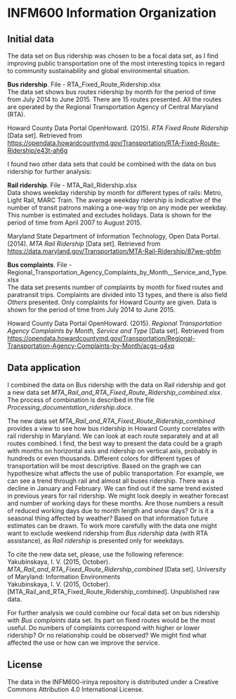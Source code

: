 # INFM600 Information Organization
Initial data
------------
The data set on Bus ridership was chosen to be a focal data set, as I find improving public transportation one of the most interesting topics in regard to community sustainability and global environmental situation.

**Bus ridership**. File - RTA_Fixed_Route_Ridership.xlsx  
The data set shows bus routes ridership by month for the period of time from July 2014 to June 2015. There are 15 routes presented. All the routes are operated by the Regional Transportation Agency of Central Maryland (RTA).

Howard County Data Portal OpenHoward. (2015). *RTA Fixed Route Ridership* [Data set]. Retrieved from https://opendata.howardcountymd.gov/Transportation/RTA-Fixed-Route-Ridership/e43t-ah6g

I found two other data sets that could be combined with the data on bus ridership for further analysis:

**Rail ridership**. File - MTA_Rail_Ridership.xlsx  
Data shows weekday ridership by month for different types of rails: Metro, Light Rail, MARC Train. The average weekday ridership is indicative of the number of transit patrons making a one-way trip on any mode per weekday. This number is estimated and excludes holidays. Data is shown for the period of time from April 2007 to August 2015.  

Maryland State Department of Information Technology, Open Data Portal. (2014). *MTA Rail Ridership* [Data set]. Retrieved from https://data.maryland.gov/Transportation/MTA-Rail-Ridership/87we-ghfm

**Bus complaints**. File - Regional_Transportation_Agency_Complaints_by_Month__Service_and_Type.xlsx  
The data set presents number of complaints by month for fixed routes and paratransit trips. Complaints are divided into 13 types, and there is also field *Others* presented. Only complaints for Howard County are given. Data is shown for the period of time from July 2014 to June 2015.   

Howard County Data Portal OpenHoward. (2015). *Regional Transportation Agency Complaints by Month, Service and Type* [Data set]. Retrieved from https://opendata.howardcountymd.gov/Transportation/Regional-Transportation-Agency-Complaints-by-Month/acgs-q4xp

Data application
----------------
I combined the data on Bus ridership with the data on Rail ridership and got a new data set *MTA_Rail_and_RTA_Fixed_Route_Ridership_combined.xlsx*. The process of combination is described in the file *Processing_documentation_ridership.docx*.

The new data set *MTA_Rail_and_RTA_Fixed_Route_Ridership_combined* provides a view to see how bus ridership in Howard County correlates with rail ridership in Maryland. We can look at each route separately and at all routes combined. I find, the best way to present the data could be a graph with months on horizontal axis and ridership on vertical axis, probably in hundreds or even thousands. Different colors for different types of transportation will be most descriptive. Based on the graph we can hypothesize what affects the use of public transportation. For example, we can see a trend through rail and almost all buses ridership. There was a decline in January and February. We can find out if the same trend existed in previous years for rail ridership. We might look deeply in weather forecast and number of working days for these months. Are those numbers a result of reduced working days due to month length and snow days? Or is it a seasonal thing affected by weather? Based on that information future estimates can be drawn. To work more carefully with the data one might want to exclude weekend ridership from *Bus ridership* data (with RTA assistance), as *Rail ridership* is presented only for weekdays.  

To cite the new data set, please, use the following reference:  
Yakubinskaya, I. V. (2015, October). *MTA_Rail_and_RTA_Fixed_Route_Ridership_combined* [Data set]. University of Maryland: Information Environments  
Yakubinskaya, I. V. (2015, October). [MTA_Rail_and_RTA_Fixed_Route_Ridership_combined]. Unpublished raw data. 

For further analysis we could combine our focal data set on bus ridership with *Bus complaints* data set. Its part on fixed routes would be the most useful. Do numbers of complaints correspond with higher or lower ridership? Or no relationship could be observed? We might find what affected the use or how can we improve the service.

License
-------
The data in the INFM600-irinya repository is distributed under a Creative Commons Attribution 4.0 International License.
